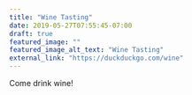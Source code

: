 ```yaml
---
title: "Wine Tasting"
date: 2019-05-27T07:55:45-07:00
draft: true
featured_image: ""
featured_image_alt_text: "Wine Tasting"
external_link: "https://duckduckgo.com/wine"
---
```


Come drink wine!
